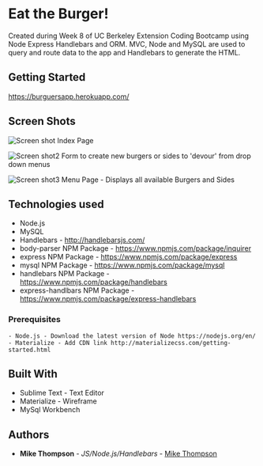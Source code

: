 # Eat the Burger!

Created during Week 8 of UC Berkeley Extension Coding Bootcamp using Node Express Handlebars and ORM. MVC, Node and MySQL are used to query and route data to the app and Handlebars to generate the HTML.

## Getting Started
https://burguersapp.herokuapp.com/

## Screen Shots

![Screen shot](public/assets/images/Index.png)
Index Page

![Screen shot2](public/assets/images/Butt.png)
Form to create new burgers or sides to 'devour' from drop down menus

![Screen shot3](public/assets/images/Crank.png)
Menu Page - Displays all available Burgers and Sides

## Technologies used
- Node.js
- MySQL
- Handlebars - http://handlebarsjs.com/
- body-parser NPM Package - https://www.npmjs.com/package/inquirer
- express NPM Package - https://www.npmjs.com/package/express
- mysql NPM Package - https://www.npmjs.com/package/mysql
- handlebars NPM Package - https://www.npmjs.com/package/handlebars
- express-handlbars NPM Package - https://www.npmjs.com/package/express-handlebars

### Prerequisites

```
- Node.js - Download the latest version of Node https://nodejs.org/en/
- Materialize - Add CDN link http://materializecss.com/getting-started.html
```

## Built With

* Sublime Text - Text Editor
* Materialize - Wireframe
* MySql Workbench

## Authors

* **Mike Thompson** - *JS/Node.js/Handlebars* - [Mike Thompson](https://github.com/mict2000)
